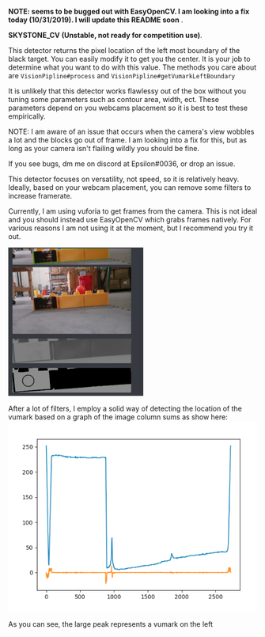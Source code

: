 
**NOTE: seems to be bugged out with EasyOpenCV. I am looking into a fix today (10/31/2019). I will update this README soon**  .

**SKYSTONE_CV (Unstable, not ready for competition use)**. 

This detector returns the pixel location of the left most boundary of the black target. 
You can easily modify it to get you the center. 
It is your job to determine what you want to do with this value.
The methods you care about are 
`VisionPipline#process` and `VisionPipline#getVumarkLeftBoundary`

It is unlikely that this detector works flawlessy out of the box without you tuning some parameters such as contour area, width, ect. These parameters depend on you webcams placement so it is best to test these empirically. 

NOTE:
I am aware of an issue that occurs when the camera's view wobbles a lot and the blocks go out of frame. 
I am looking into a fix for this, but as long as your camera isn't flailing wildly you should be fine. 

If you see bugs, dm me on discord at Epsilon#0036, or drop an issue.

This detector focuses on versatility, not speed, so it is relatively heavy. Ideally, based on your webcam placement, you can remove some filters to increase framerate. 

Currently, I am using vuforia to get frames from the camera. This is not ideal and you should instead use EasyOpenCV which grabs frames natively. For various reasons I am not using it at the moment, but I recommend you try it out. 

![img](pic.png)

After a lot of filters, I employ a solid way of detecting the location of the vumark based on a graph of the image column sums as show here:
![img](graph.png)

As you can see, the large peak represents a vumark on the left
